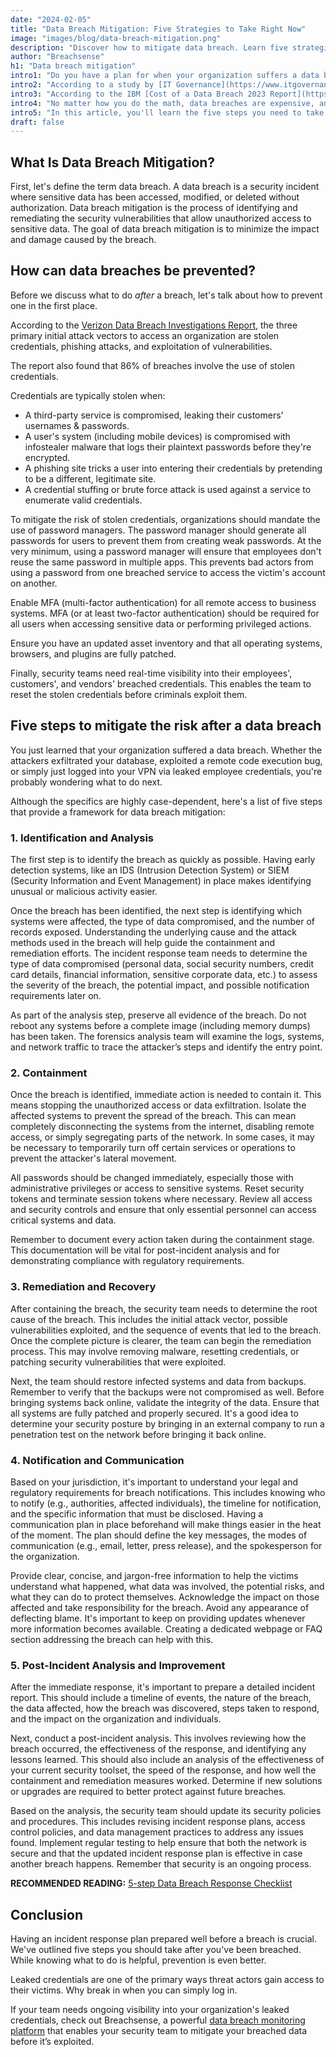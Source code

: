 ```yaml
---
date: "2024-02-05"
title: "Data Breach Mitigation: Five Strategies to Take Right Now"
image: "images/blog/data-breach-mitigation.png"
description: "Discover how to mitigate data breach. Learn five strategies that will help you mitigate the risk of a data breach." 
author: "Breachsense"
h1: "Data breach mitigation"
intro1: "Do you have a plan for when your organization suffers a data breach? Looking for advice on what needs to be in your incident response plan?"
intro2: "According to a study by [IT Governance](https://www.itgovernance.co.uk/blog/list-of-data-breaches-and-cyber-attacks-in-2023), over 8.2 billion records were breached in 2023 just in third-party data breaches alone."
intro3: "According to the IBM [Cost of a Data Breach 2023 Report](https://www.ibm.com/reports/data-breach), the average data breach cost reached a record high of USD 4.45 million."
intro4: "No matter how you do the math, data breaches are expensive, and the longer it takes to mitigate them, the more expensive they become."
intro5: "In this article, you'll learn the five steps you need to take to mitigate a data breach."
draft: false
---
```

## What Is Data Breach Mitigation?

First, let\'s define the term data breach. A data breach is a security incident where sensitive data has been accessed, modified, or deleted without authorization. Data breach mitigation is the process of identifying and remediating the security vulnerabilities that allow unauthorized access to sensitive data. The goal of data breach mitigation is to minimize the impact and damage caused by the breach.

## How can data breaches be prevented?

Before we discuss what to do *after* a breach, let's talk about how to prevent one in the first place.

According to the [Verizon Data Breach Investigations Report](https://www.verizon.com/business/resources/T34b/reports/2023-data-breach-investigations-report-dbir.pdf), the three primary initial attack vectors to access an organization are stolen credentials, phishing attacks, and exploitation of vulnerabilities.

The report also found that 86% of breaches involve the use of stolen credentials.

Credentials are typically stolen when:

- A third-party service is compromised, leaking their customers' usernames &amp; passwords.
- A user's system (including mobile devices) is compromised with infostealer malware that logs their plaintext passwords before they're encrypted.
- A phishing site tricks a user into entering their credentials by pretending to be a different, legitimate site.
- A credential stuffing or brute force attack is used against a service to enumerate valid credentials.

To mitigate the risk of stolen credentials, organizations should mandate the use of password managers. The password manager should generate all passwords for users to prevent them from creating weak passwords. At the very minimum, using a password manager will ensure that employees don't reuse the same password in multiple apps. This prevents bad actors from using a password from one breached service to access the victim's account on another.

Enable MFA (multi-factor authentication) for all remote access to business systems. MFA (or at least two-factor authentication) should be required for all users when accessing sensitive data or performing privileged actions.

Ensure you have an updated asset inventory and that all operating systems, browsers, and plugins are fully patched.

Finally, security teams need real-time visibility into their employees', customers', and vendors' breached credentials. This enables the team to reset the stolen credentials before criminals exploit them.

## Five steps to mitigate the risk after a data breach

You just learned that your organization suffered a data breach. Whether the attackers exfiltrated your database, exploited a remote code execution bug, or simply just logged into your VPN via leaked employee credentials, you're probably wondering what to do next.

Although the specifics are highly case-dependent, here's a list of five steps that provide a framework for data breach mitigation:
### 1. Identification and Analysis 

  The first step is to identify the breach as quickly as possible. Having early detection systems, like an IDS (Intrusion Detection System) or SIEM (Security Information and Event Management) in place makes identifying unusual or malicious activity easier.

  Once the breach has been identified, the next step is identifying which systems were affected, the type of data compromised, and the number of records exposed. Understanding the underlying cause and the attack methods used in the breach will help guide the containment and remediation efforts. The incident response team needs to determine the type of data compromised (personal data, social security numbers, credit card details, financial information, sensitive corporate data, etc.) to assess the severity of the breach, the potential impact, and possible notification requirements later on.   

  As part of the analysis step, preserve all evidence of the breach. Do not reboot any systems before a complete image (including memory dumps) has been taken. The forensics analysis team will examine the logs, systems, and network traffic to trace the attacker’s steps and identify the entry point.

### 2. Containment

  Once the breach is identified, immediate action is needed to contain it. This means stopping the unauthorized access or data exfiltration. Isolate the affected systems to prevent the spread of the breach. This can mean completely disconnecting the systems from the internet, disabling remote access, or simply segregating parts of the network. In some cases, it may be necessary to temporarily turn off certain services or operations to prevent the attacker's lateral movement.

  All passwords should be changed immediately, especially those with administrative privileges or access to sensitive systems. Reset security tokens and terminate session tokens where necessary. Review all access and security controls and ensure that only essential personnel can access critical systems and data.

  Remember to document every action taken during the containment stage. This documentation will be vital for post-incident analysis and for demonstrating compliance with regulatory requirements.

      
### 3. Remediation and Recovery 

  After containing the breach, the security team needs to determine the root cause of the breach. This includes the initial attack vector, possible vulnerabilities exploited, and the sequence of events that led to the breach. Once the complete picture is clearer, the team can begin the remediation process. This may involve removing malware, resetting credentials, or patching security vulnerabilities that were exploited.   
      
  Next, the team should restore infected systems and data from backups. Remember to verify that the backups were not compromised as well. Before bringing systems back online, validate the integrity of the data. Ensure that all systems are fully patched and properly secured. It's a good idea to determine your security posture by bringing in an external company to run a penetration test on the network before bringing it back online.

### 4. Notification and Communication 

  Based on your jurisdiction, it's important to understand your legal and regulatory requirements for breach notifications. This includes knowing who to notify (e.g., authorities, affected individuals), the timeline for notification, and the specific information that must be disclosed. Having a communication plan in place beforehand will make things easier in the heat of the moment. The plan should define the key messages, the modes of communication (e.g., email, letter, press release), and the spokesperson for the organization.  
      
  Provide clear, concise, and jargon-free information to help the victims understand what happened, what data was involved, the potential risks, and what they can do to protect themselves. Acknowledge the impact on those affected and take responsibility for the breach. Avoid any appearance of deflecting blame. It's important to keep on providing updates whenever more information becomes available. Creating a dedicated webpage or FAQ section addressing the breach can help with this.

### 5. Post-Incident Analysis and Improvement  

  After the immediate response, it's important to prepare a detailed incident report. This should include a timeline of events, the nature of the breach, the data affected, how the breach was discovered, steps taken to respond, and the impact on the organization and individuals.

  Next, conduct a post-incident analysis. This involves reviewing how the breach occurred, the effectiveness of the response, and identifying any lessons learned. This should also include an analysis of the effectiveness of your current security toolset, the speed of the response, and how well the containment and remediation measures worked. Determine if new solutions or upgrades are required to better protect against future breaches.

Based on the analysis, the security team should update its security policies and procedures. This includes revising incident response plans, access control policies, and data management practices to address any issues found. Implement regular testing to help ensure that both the network is secure and that the updated incident response plan is effective in case another breach happens. Remember that security is an ongoing process.

**RECOMMENDED READING:** [5-step Data Breach Response Checklist](https://www.breachsense.com/blog/data-breach-response-checklist/)

## Conclusion

Having an incident response plan prepared well before a breach is crucial. We've outlined five steps you should take after you've been breached. While knowing what to do is helpful, prevention is even better.

Leaked credentials are one of the primary ways threat actors gain access to their victims. Why break in when you can simply log in.

If your team needs ongoing visibility into your organization's leaked credentials, check out Breachsense, a powerful [data breach monitoring platform](https://www.breachsense.com/data-breach-monitoring/) that enables your security team to mitigate your breached data before it’s exploited.
